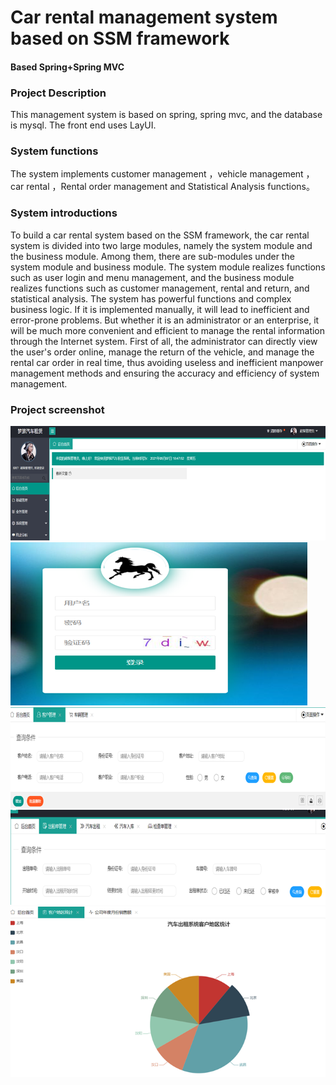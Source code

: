 # Car rental management system based on SSM framework 
#### Based Spring+Spring MVC
### Project Description      			   
This management system is based on spring, spring mvc, and the database is mysql. The front end uses LayUI.                                                                                                        
### System functions 
The system implements customer management ，vehicle management ，car rental ，Rental order management and Statistical Analysis functions。

### System introductions
To build a car rental system based on the SSM framework, the car rental system is divided into two large modules, namely the system module and the business module. Among them, there are sub-modules under the system module and business module. The system module realizes functions such as user login and menu management, and the business module realizes functions such as customer management, rental and return, and statistical analysis. The system has powerful functions and complex business logic. If it is implemented manually, it will lead to inefficient and error-prone problems. But whether it is an administrator or an enterprise, it will be much more convenient and efficient to manage the rental information through the Internet system. First of all, the administrator can directly view the user's order online, manage the return of the vehicle, and manage the rental car order in real time, thus avoiding useless and inefficient manpower management methods and ensuring the accuracy and efficiency of system management. 

### Project screenshot <br/>
<img src="https://github.com/LoveYouPikachu/carRentalTradingSystem/blob/master/pictures/1.png">
<img src="https://github.com/LoveYouPikachu/carRentalTradingSystem/blob/master/pictures/2.png">
<img src="https://github.com/LoveYouPikachu/carRentalTradingSystem/blob/master/pictures/3.png">
<img src="https://github.com/LoveYouPikachu/carRentalTradingSystem/blob/master/pictures/4.png">
<img src="https://github.com/LoveYouPikachu/carRentalTradingSystem/blob/master/pictures/5.png">
